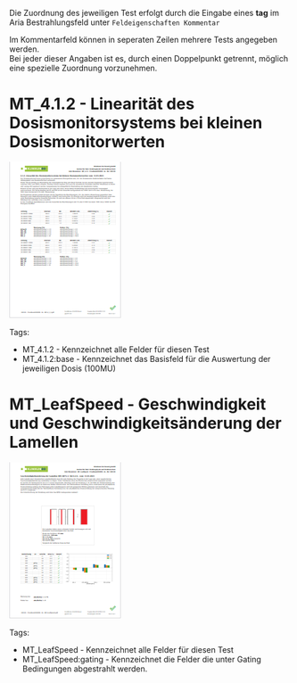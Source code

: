 
Die Zuordnung des jeweiligen Test erfolgt durch die Eingabe eines **tag** im Aria Bestrahlungsfeld unter `Feldeigenschaften Kommentar`

Im Kommentarfeld können in seperaten Zeilen mehrere Tests angegeben werden.  
Bei jeder dieser Angaben ist es, durch einen Doppelpunkt getrennt, möglich eine spezielle Zuordnung vorzunehmen.


MT_4.1.2 - Linearität des Dosismonitorsystems bei kleinen Dosismonitorwerten
============================================================================

![MT_4.12.png](/docs/MT-4_1_2.png "MT_4.12.png")

Tags: 
* MT_4.1.2 - Kennzeichnet alle Felder für diesen Test
* MT_4.1.2:base - Kennzeichnet das Basisfeld für die Auswertung der jeweiligen Dosis (100MU)


MT_LeafSpeed - Geschwindigkeit und Geschwindigkeitsänderung der Lamellen
========================================================================

![MT_LeafSpeed.png](/docs/MT_LeafSpeed.png "MT_LeafSpeed.png")

Tags:
* MT_LeafSpeed - Kennzeichnet alle Felder für diesen Test
* MT_LeafSpeed:gating - Kennzeichnet die Felder die unter Gating Bedingungen abgestrahlt werden.
